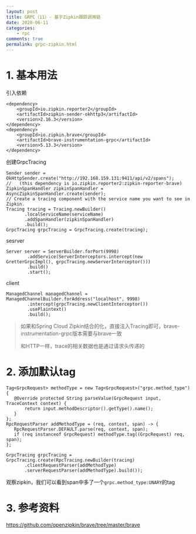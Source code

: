 ```yaml
---
layout: post
title: GRPC（11）- 基于Zipkin跟踪调用链
date: 2020-06-11
categories:
    - rpc
comments: true
permalink: grpc-zipkin.html
---
```


# 1. 基本用法

引入依赖

```
<dependency>
	<groupId>io.zipkin.reporter2</groupId>
	<artifactId>zipkin-sender-okhttp3</artifactId>
	<version>2.16.3</version>
</dependency>
<dependency>
	<groupId>io.zipkin.brave</groupId>
	<artifactId>brave-instrumentation-grpc</artifactId>
	<version>5.13.3</version>
</dependency>
```

创建GrpcTracing

```
Sender sender = OkHttpSender.create("http://192.168.159.131:9411/api/v2/spans");
//   (this dependency is io.zipkin.reporter2:zipkin-reporter-brave)
ZipkinSpanHandler zipkinSpanHandler = AsyncZipkinSpanHandler.create(sender);
// Create a tracing component with the service name you want to see in Zipkin.
Tracing tracing = Tracing.newBuilder()
	   .localServiceName(serviceName)
	   .addSpanHandler(zipkinSpanHandler)
	   .build();
GrpcTracing grpcTracing = GrpcTracing.create(tracing);
```

sesrver

```
Server server = ServerBuilder.forPort(9998)
		.addService(ServerInterceptors.intercept(new GretterGrpcImpl(), grpcTracing.newServerInterceptor()))
		.build()
		.start();
```

client

```
ManagedChannel managedChannel = ManagedChannelBuilder.forAddress("localhost", 9998)
		.intercept(grpcTracing.newClientInterceptor())
		.usePlaintext()
		.build();
```

> 如果和Spring Cloud Zipkin结合的化，直接注入Tracing即可，brave-instrumentation-grpc版本需要与brave一致
>
> 和HTTP一样，trace的相关数据也是通过请求头传递的

# 2. 添加默认tag

```
Tag<GrpcRequest> methodType = new Tag<GrpcRequest>("grpc.method_type") {
   @Override protected String parseValue(GrpcRequest input, TraceContext context) {
	   return input.methodDescriptor().getType().name();
   }
};
RpcRequestParser addMethodType = (req, context, span) -> {
   RpcRequestParser.DEFAULT.parse(req, context, span);
   if (req instanceof GrpcRequest) methodType.tag((GrpcRequest) req, span);
};

GrpcTracing grpcTracing = GrpcTracing.create(RpcTracing.newBuilder(tracing)
	   .clientRequestParser(addMethodType)
	   .serverRequestParser(addMethodType).build());
```

观察zipkin，我们可以看到span中多了一个`grpc.method_type:UNARY`的tag

# 3. 参考资料

https://github.com/openzipkin/brave/tree/master/brave